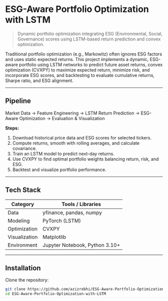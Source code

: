 # ESG-Aware Portfolio Optimization with LSTM

> Dynamic portfolio optimization integrating ESG (Environmental, Social, Governance) scores using LSTM-based return prediction and convex optimization.

Traditional portfolio optimization (e.g., Markowitz) often ignores ESG factors and uses static expected returns. This project implements a dynamic, ESG-aware portfolio using LSTM networks to predict future asset returns, convex optimization (CVXPY) to maximize expected return, minimize risk, and incorporate ESG scores, and backtesting to evaluate cumulative returns, Sharpe ratio, and ESG alignment.

---

## Pipeline

Market Data → Feature Engineering → LSTM Return Prediction → ESG-Aware Optimization → Evaluation & Visualization

**Steps:**
1. Download historical price data and ESG scores for selected tickers.
2. Compute returns, smooth with rolling averages, and calculate covariance.
3. Train an LSTM model to predict next-day returns.
4. Use CVXPY to find optimal portfolio weights balancing return, risk, and ESG.
5. Backtest and visualize portfolio performance.

---

## Tech Stack

| Category       | Tools / Libraries                      |
|----------------|---------------------------------------|
| Data           | yfinance, pandas, numpy               |
| Modeling       | PyTorch (LSTM)                        |
| Optimization   | CVXPY                                 |
| Visualization  | Matplotlib                             |
| Environment    | Jupyter Notebook, Python 3.10+        |

---

## Installation

Clone the repository:

```bash
git clone https://github.com/azizrebhi/ESG-Aware-Portfolio-Optimization-with-LSTM.git
cd ESG-Aware-Portfolio-Optimization-with-LSTM
